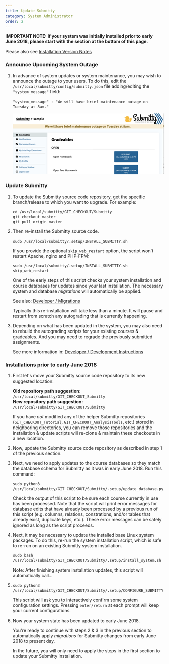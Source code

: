 ```yaml
---
title: Update Submitty
category: System Administrator
order: 2
---
```



**IMPORTANT NOTE: If your system was initially installed prior to
early June 2018, please start with the section at the bottom of this
page.**


Please also see [Installation Version Notes](version_notes)

### Announce Upcoming System Outage

1. In advance of system updates or system maintenance, you may wish to
   announce the outage to your users.  To do this, edit the
   `/usr/local/submitty/config/submitty.json` file adding/editing the
   `"system_message"` field:

    ```
    "system_message" : "We will have brief maintenance outage on Tuesday at 8am."
    ```

    ![](/images/system_outage_message.png)



### Update Submitty

1.  To update the Submitty source code repository, get the specific
    branch/release to which you want to upgrade.  For example:

    ```
    cd /usr/local/submitty/GIT_CHECKOUT/Submitty
    git checkout master
    git pull origin master
    ```


2.  Then re-install the Submitty source code.

    ```
    sudo /usr/local/submitty/.setup/INSTALL_SUBMITTY.sh
    ```

    If you provide the optional `skip_web_restart` option, the script won't
    restart Apache, nginx and PHP-FPM:

    ```
    sudo /usr/local/submitty/.setup/INSTALL_SUBMITTY.sh skip_web_restart
    ```

    One of the early steps of this script checks your system
    installation and course databases for updates since your last
    installation.  The necessary system and database _migrations_ will
    automatically be applied.

    See also: [Developer / Migrations](/developer/migrations)

    Typically this re-installation will take less than a minute.  It
    will pause and restart from scratch any autograding that is
    currently happening.


3.  Depending on what has been updated in the system, you may also need to
    rebuild the autograding scripts for your existing courses &
    gradeables.  And you may need to regrade the previously submitted
    assignments.

    See more information in:
    [Developer / Development Instructions](/developer/development_instructions)



### Installations prior to early June 2018


1.  First let's move your Submitty source code repository to its new suggested location:

    **Old repository path suggestion:**   `/usr/local/submitty/GIT_CHECKOUT_Submitty`  
    **New repository path suggestion:**   `/usr/local/submitty/GIT_CHECKOUT/Submitty`     

    If you have _not_ modified any of the helper Submitty repositories
    (`GIT_CHECKOUT_Tutorial`, `GIT_CHECKOUT_AnalysisTools`, etc.) stored
    in neighboring directories, you can remove those repositories and
    the installation & update scripts will re-clone & maintain these
    checkouts in a new location.


2.  Now, update the Submitty source code repository as described in
    step 1 of the previous section.


3.  Next, we need to apply updates to the course databases so they
    match the database schema for Submitty as it was in early
    June 2018.  Run this command:

    ```
    sudo python3 /usr/local/submitty/GIT_CHECKOUT/Submitty/.setup/update_database.py
    ```

    Check the output of this script to be sure each course currently
    in use has been processed.  Note that the script will print error messages
    for database edits that have already been processed by a previous run of
    this script (e.g. columns, relations, constrations, and/or tables
    that already exist, duplicate keys, etc.).  These error messages
    can be safely ignored as long as the script proceeds.


4.  Next, it may be necessary to update the installed base Linux
    system packages.  To do this, re-run the system installation
    script, which is safe to re-run on an existing Submitty system
    installation.

    ```
    sudo bash /usr/local/submitty/GIT_CHECKOUT/Submitty/.setup/install_system.sh
    ```

    Note: After finishing system installation updates, this script
    will automatically call...


5.  ```
    sudo python3 /usr/local/submitty/GIT_CHECKOUT/Submitty/.setup/CONFIGURE_SUBMITTY.py
    ```

    This script will ask you to interactively confirm some system
    configuration settings.  Pressing `enter/return` at each prompt
    will keep your current configurations.


6.  Now your system state has been updated to early June 2018.

    You're ready to continue with steps 2 & 3 in the previous section
    to automatically apply _migrations_ for Submitty changes from
    early June 2018 to present day.

    In the future, you will only need to apply the steps in the first
    section to update your Submitty installation.
